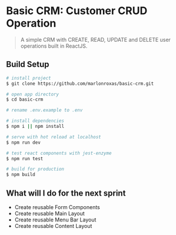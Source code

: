 # Basic CRM: Customer CRUD Operation

> A simple CRM with CREATE, READ, UPDATE and DELETE user operations built in ReactJS.

## Build Setup

```bash
# install project
$ git clone https://github.com/marlonroxas/basic-crm.git

# open app directory
$ cd basic-crm

# rename .env.example to .env

# install dependencies
$ npm i || npm install

# serve with hot reload at localhost
$ npm run dev

# test react components with jest-enzyme
$ npm run test

# build for production
$ npm build
```

## What will I do for the next sprint
* Create reusable Form Components
* Create reusable Main Layout
* Create reusable Menu Bar Layout
* Create reusable Content Layout